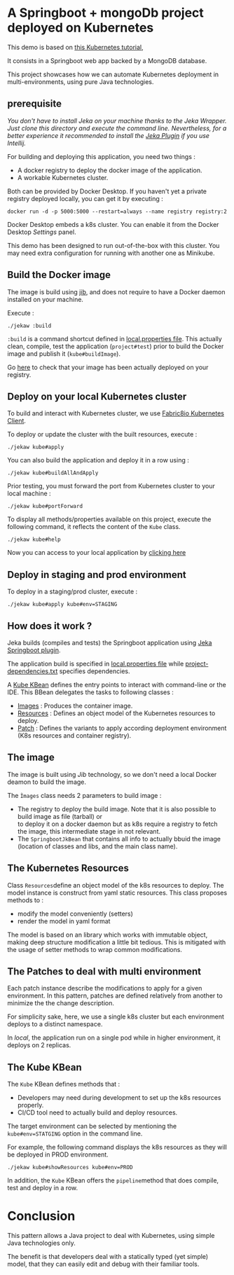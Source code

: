 # A Springboot + mongoDb project deployed on Kubernetes

This demo is based on [this Kubernetes tutorial](https://learnk8s.io/spring-boot-kubernetes-guide),

It consists in a Springboot web app backed by a MongoDB database.

This project showcases how we can automate Kubernetes deployment in multi-environments, using 
pure Java technologies.

## prerequisite

*You don't have to install Jeka on your machine thanks to the Jeka Wrapper. 
Just clone this directory and execute the command line.
Nevertheless, for a better experience it recommended to install the [Jeka Plugin](https://plugins.jetbrains.com/plugin/13489-jeka) 
if you use Intellij.*

For building and deploying this application, you need two things :
- A docker registry to deploy the docker image of the application.
- A workable Kubernetes cluster.

Both can be provided by Docker Desktop. If you haven't yet a private registry deployed locally, 
you can get it by executing :
```shell
docker run -d -p 5000:5000 --restart=always --name registry registry:2
```

Docker Desktop embeds a k8s cluster. You can enable it from the Docker Desktop *Settings* panel.

This demo has been designed to run out-of-the-box with this cluster. 
You may need extra configuration for running with another one as Minikube.

## Build the Docker image

The image is build using [jib](https://github.com/GoogleContainerTools/jib/tree/master/jib-core), and does not require 
to have a Docker daemon installed on your machine.

Execute :
```shell
./jekaw :build
```
`:build` is a command shortcut defined in [local.properties file](jeka/local.properties). This actually clean, compile, test the
application (`project#test`) prior to build the Docker image and publish it (`kube#buildImage`).

Go [here](http://localhost:5000/v2/knote-java/tags/list) to check that your image has been actually deployed on your registry.

## Deploy on your local Kubernetes cluster

To build and interact with Kubernetes cluster, we use [Fabric8io Kubernetes Client](https://github.com/fabric8io/kubernetes-client).

To deploy or update the cluster with the built resources, execute : 
```shell
./jekaw kube#apply
```

You can also build the application and deploy it in a row using :
```shell
./jekaw kube#buildAllAndApply
```

Prior testing, you must forward the port from Kubernetes cluster to your local machine :
```shell
./jekaw kube#portForward
```

To display all methods/properties available on this project, execute the following command, 
it reflects the content of the `Kube` class.
```shell
./jekaw kube#help
```

Now you can access to your local application by [clicking here](http://localhost:8080/)

## Deploy in staging and prod environment

To deploy in a staging/prod cluster, execute :
```
./jekaw kube#apply kube#env=STAGING  
```

## How does it work ?

Jeka builds (compiles and tests) the Springboot application using [Jeka Springboot 
plugin](https://github.com/jeka-dev/jeka/tree/master/plugins/dev.jeka.plugins.springboot).

The application build is specified in [local.properties file](jeka/local.properties) while
[project-dependencies.txt](jeka/project-dependencies.txt) specifies dependencies.

A [Kube KBean](jeka/def/kube/Kube.java) defines the entry points to interact with command-line 
or the IDE. This BBean delegates the tasks to following classes :
- [Images](jeka/def/kube/Images.java) : Produces the container image.
- [Resources](jeka//def/kube/Resources.java) : Defines an object model of the Kubernetes resources to deploy.
- [Patch](jeka/def/kube/Patch.java) : Defines the variants to apply according deployment environment (K8s resources and container registry).

## The image

The image is built using *Jib* technology, so we don't need a local Docker deamon to build the image.

The `Ìmages` class needs 2 parameters to build image :
- The registry to deploy the build image. Note that it is also possible to build image as file (tarball) or  
  to deploy it on a docker daemon but as k8s require a registry to fetch the image, this intermediate stage in not relevant.
- The `SpringbootJkBean` that contains all info to actually bbuid the image (location of classes and libs, and the main class name).


## The Kubernetes Resources

Class `Resources`define an object model of the k8s resources to deploy. The model instance is construct 
from yaml static resources. This class proposes methods to :
- modify the model conveniently (setters)
- render the model in yaml format

The model is based on an library which works with immutable object, making deep structure modification
a little bit tedious. This is mitigated with the usage of setter methods to wrap common modifications.

## The Patches to deal with multi environment

Each patch instance describe the modifications to apply for a given environment.
In this pattern, patches are defined relatively from another to minimize the the change description.

For simplicity sake, here, we use a single k8s cluster but each environment deploys to a distinct namespace.

In *local*, the application run on a single pod while in higher environment, it deploys on 2 replicas.

## The Kube KBean

The `Kube` KBean defines methods that :
- Developers may need during development to set up the k8s resources properly.
- CI/CD tool need to actually build and deploy resources.

The target environment can be selected by mentioning the `kube#env=STATGING` option in the command line. 

For example, the following command displays the k8s resources as they will be deployed in PROD environment.
```shell
./jekaw kube#showResources kube#env=PROD
```

In addition, the `Kube` KBean offers the `pipeline`method that does compile, test and deploy in a row.

# Conclusion

This pattern allows a Java project to deal with Kubernetes, using simple Java technologies only.

The benefit is that developers deal with a statically typed (yet simple) model, that they can easily edit and debug 
with their familiar tools.










